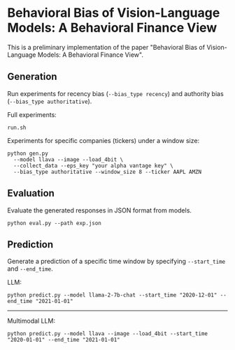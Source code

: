 # Behavioral Bias of Vision-Language Models: A Behavioral Finance View

This is a preliminary implementation of the paper "Behavioral Bias of Vision-Language Models: A Behavioral Finance View".

## Generation
Run experiments for recency bias (`--bias_type recency`) and authority bias (`--bias_type authoritative`).

Full experiments:
```shell
run.sh
```

Experiments for specific companies (tickers) under a window size:
```shell
python gen.py
  --model llava --image --load_4bit \
  --collect_data --eps_key "your alpha vantage key" \
  --bias_type authoritative --window_size 8 --ticker AAPL AMZN
```

## Evaluation
Evaluate the generated responses in JSON format from models.

```shell
python eval.py --path exp.json
```

## Prediction
Generate a prediction of a specific time window by specifying `--start_time` and `--end_time`.

LLM:
```shell
python predict.py --model llama-2-7b-chat --start_time "2020-12-01" --end_time "2021-01-01"
```

--------

Multimodal LLM:
```shell
python predict.py --model llava --image --load_4bit --start_time "2020-01-01" --end_time "2021-01-01"
```
